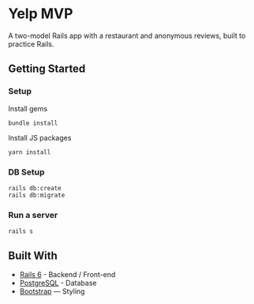 # Yelp MVP

A two-model Rails app with a restaurant and anonymous reviews, built to practice Rails.
   
## Getting Started
### Setup

Install gems
```
bundle install
```
Install JS packages
```
yarn install
```

### DB Setup
```
rails db:create
rails db:migrate
```

### Run a server
```
rails s
```

## Built With
- [Rails 6](https://guides.rubyonrails.org/) - Backend / Front-end
- [PostgreSQL](https://www.postgresql.org/) - Database
- [Bootstrap](https://getbootstrap.com/) — Styling
